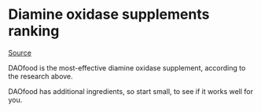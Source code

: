 <!--
source: gpt-3 + jph editing
tags: supplements
-->

# Diamine oxidase supplements ranking

[Source](https://www.biorxiv.org/content/biorxiv/early/2023/04/13/2023.04.13.536689.full.pdf)

DAOfood is the most-effective diamine oxidase supplement, according to the research above.

DAOfood has additional ingredients, so start small, to see if it works well for you.

